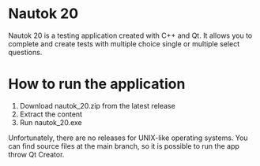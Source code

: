 # Nautok 20
Nautok 20 is a testing application created with C++ and Qt. It allows you to complete and create tests with multiple choice single or multiple select questions.


# How to run the application

1. Download nautok_20.zip from the latest release
2. Extract the content
3. Run nautok_20.exe

Unfortunately, there are no releases for UNIX-like operating systems. You can find source files at the main branch, so it is possible to run the app throw Qt Creator. 
